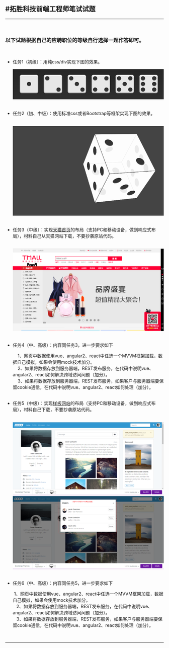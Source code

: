 <h2>#拓胜科技前端工程师笔试试题</h2>

<hr/>

<div>
    <h3>以下试题根据自己的应聘职位的等级自行选择一题作答即可。</h3>
    <ul>
	    <li><p>任务1（初级）：用纯css/div实现下图的效果。</p></li>
	    <img src="task1.png"/>
            <li><p>任务2（初、中级）：使用标准css或者Bootstrap等框架实现下图的效果。</p></li>
	    <img src="task2.gif"/>
	    <li><p>任务3（中级）：实现<a href="https://www.tmall.com">天猫首页</a>的布局（支持PC和移动设备，做到响应式布局），材料自己从天猫网站下载，不要抄袭原站代码。</p></li>
	    <img src="task3.png"/>
	     <li><p>任务4（中、高级）：内容同任务3，进一步要求如下</p></li>
	     1、网页中数据使用vue、angular2、react中任选一个MVVM框架加载，数据自己模拟，如果会使用mock技术加分。<br>
	     2、如果将数据存放到服务器端，REST发布服务，在代码中说明vue、angular2、react如何解决跨域访问问题（加分）。<br>
	     3、如果将数据存放到服务器端，REST发布服务，如果客户与服务器端要保留cookie通信，在代码中说明vue、angular2、react如何处理（加分）。<br>
	    <li><p>任务5（中级）：实现<a href="https://themes.getbootstrap.com/products/application">样板网站</a>的布局（支持PC和移动设备，做到响应式布局），材料自己下载，不要抄袭原站代码。</p></li>
	     <img src="task5.png"/><br>
	      <img src="task6.png"/><br>
	    <li><p>任务6（中、高级）：内容同任务5，进一步要求如下</p></li>
       &nbsp;1、网页中数据使用vue、angular2、react中任选一个MVVM框架加载，数据自己模拟，如果会使用mock技术加分。<br>
	    2、如果将数据存放到服务器端，REST发布服务，在代码中说明vue、angular2、react如何解决跨域访问问题（加分）。<br>
	    3、如果将数据存放到服务器端，REST发布服务，如果客户与服务器端要保留cookie通信，在代码中说明vue、angular2、react如何处理（加分）。<br>
	     
   </ul>
</div>
<hr/>

